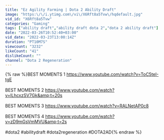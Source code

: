 ```yaml
---
title: "Ez Agility Farming | Dota 2 Ability Draft"
image: "https:\/\/i.ytimg.com\/vi\/X6Rft8a5Tvw\/hqdefault.jpg"
vid_id: "X6Rft8a5Tvw"
categories: "Gaming"
tags: ["ability draft","ability draft dota 2","dota 2 ability draft"]
date: "2022-03-26T10:52:40+03:00"
vid_date: "2022-03-23T13:00:14Z"
duration: "PT10M7S"
viewcount: "3232"
likeCount: "41"
dislikeCount: ""
channel: "Dota 2 Regeneration"
---
```

{% raw %}BEST MOMENTS 1 <a rel="nofollow" target="blank" href="https://www.youtube.com/watch?v=ToC5teI-tgE">https://www.youtube.com/watch?v=ToC5teI-tgE</a><br /><br />BEST MOMENTS 2 <a rel="nofollow" target="blank" href="https://www.youtube.com/watch?v=lLhcxzSV7Gk&amp;t=20s">https://www.youtube.com/watch?v=lLhcxzSV7Gk&amp;t=20s</a><br /><br />BEST MOMENTS 3 <a rel="nofollow" target="blank" href="https://www.youtube.com/watch?v=RALNetAP0c8">https://www.youtube.com/watch?v=RALNetAP0c8</a><br /><br />BEST MOMENTS 4 <a rel="nofollow" target="blank" href="https://www.youtube.com/watch?v=zD9mGsVmMVU&amp;t=2s">https://www.youtube.com/watch?v=zD9mGsVmMVU&amp;t=2s</a><br /><br />#dota2 #abilitydraft #dota2regeneration #DOTA2AD{% endraw %}
